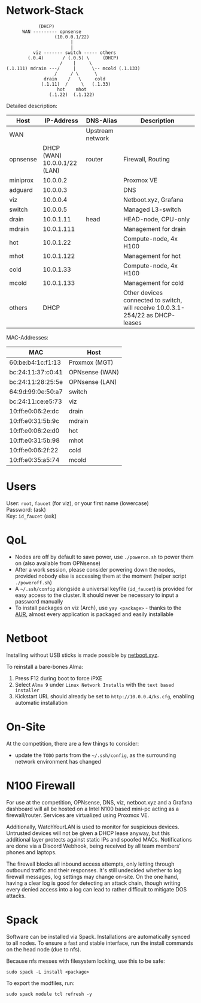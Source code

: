 # Network-Stack

```
            (DHCP)
      WAN --------- opnsense
                  (10.0.0.1/22)
                        |
                        |
          viz ------- switch ----- others
        (.0.4)       / (.0.5) \     (DHCP)
                    /    |     \
(.1.111) mdrain ---/     |      \-- mcold (.1.133)
                  /     / \      \
              drain    /   \     cold
             (.1.11)  /     \   (.1.33)
                   hot    mhot
                (.1.22)  (.1.122)
```

Detailed description:

| Host     | IP-Address | DNS-Alias | Description                |
|----------|------------|-----------|----------------------------|
| WAN      |                   | Upstream network           |
| opnsense | DHCP (WAN)<br>10.0.0.1/22 (LAN) | router | Firewall, Routing |
| miniprox | 10.0.0.2   |      | Proxmox VE                 |
| adguard  | 10.0.0.3   |      | DNS                        |
| viz      | 10.0.0.4   |      | Netboot.xyz, Grafana       |
| switch   | 10.0.0.5   |      | Managed L3-switch          |
| drain    | 10.0.1.11  | head | HEAD-node, CPU-only        |
| mdrain   | 10.0.1.111 |      | Management for drain       |
| hot      | 10.0.1.22  |      | Compute-node, 4x H100      |
| mhot     | 10.0.1.122 |      | Management for hot         |
| cold     | 10.0.1.33  |      | Compute-node, 4x H100      |
| mcold    | 10.0.1.133 |      | Management for cold        |
| others   | DHCP       |      | Other devices connected to switch, will receive 10.0.3.1-254/22 as DHCP-leases |

MAC-Addresses:

| MAC               | Host           |
|-------------------|----------------|
| 60:be:b4:1c:f1:13 | Proxmox  (MGT) |
| bc:24:11:37:c0:41 | OPNsense (WAN) |
| bc:24:11:28:25:5e | OPNsense (LAN) |
| 64:9d:99:0e:50:a7 | switch         |
| bc:24:11:ce:e5:73 | viz            |
| 10:ff:e0:06:2e:dc | drain          |
| 10:ff:e0:31:5b:9c | mdrain         |
| 10:ff:e0:06:2e:d0 | hot            |
| 10:ff:e0:31:5b:98 | mhot           |
| 10:ff:e0:06:2f:22 | cold           |
| 10:ff:e0:35:a5:74 | mcold          |

# Users

User: `root`, `faucet` (for viz), or your first name (lowercase)  
Password: (ask)  
Key: `id_faucet` (ask)

# QoL

- Nodes are off by default to save power, use `./poweron.sh` to power them on (also available from OPNsense)
- After a work session, please consider powering down the nodes, provided nobody else is accessing them at the moment (helper script `./poweroff.sh`)
- A `~/.ssh/config` alongside a universal keyfile (`id_faucet`) is provided for easy access to the cluster. It should never be necessary to input a password manually
- To install packages on viz (Arch), use `yay <package>` - thanks to the [AUR](https://aur.archlinux.org/), almost every application is packaged and easily installable

# Netboot

Installing without USB sticks is made possible by [netboot.xyz](https://netboot.xyz/).

To reinstall a bare-bones Alma:

1. Press F12 during boot to force iPXE
2. Select `Alma 9` under `Linux Network Installs` with the `text based installer`
3. Kickstart URL should already be set to `http://10.0.0.4/ks.cfg`, enabling automatic installation

# On-Site

At the competition, there are a few things to consider:

- update the `TODO` parts from the `~/.ssh/config`, as the surrounding network environment has changed

# N100 Firewall

For use at the competition, OPNsense, DNS, viz, netboot.xyz and a Grafana dashboard will all be hosted on a Intel N100 based mini-pc acting as a firewall/router. Services are virtualized using Proxmox VE.

Additionally, WatchYourLAN is used to monitor for suspicious devices.
Untrusted devices will not be given a DHCP lease anyway, but this additional layer protects against static IPs and spoofed MACs.
Notifications are done via a Discord Webhook, being received by all team members' phones and laptops.

The firewall blocks all inbound access attempts, only letting through outbound traffic and their responses.
It's still undecided whether to log firewall messages, log settings may change on-site.
On the one hand, having a clear log is good for detecting an attack chain,
though writing every denied access into a log can lead to rather difficult to mitigate DOS attacks.

# Spack

Software can be installed via Spack.
Installations are automatically synced to all nodes.
To ensure a fast and stable interface, run the install commands on the head node (due to nfs).

Because nfs messes with filesystem locking, use this to be safe:

```
sudo spack -L install <package>
```

To export the modfiles, run:

```
sudo spack module tcl refresh -y
```
